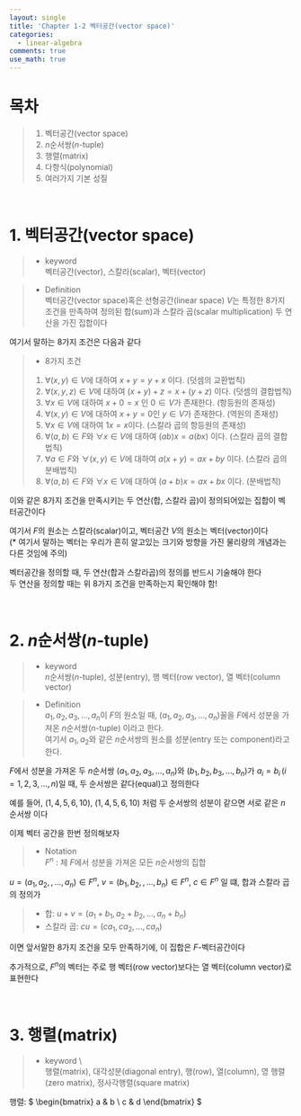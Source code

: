 ```yaml
---
layout: single
title: 'Chapter 1-2 벡터공간(vector space)'
categories:
  - linear-algebra
comments: true
use_math: true
---
```


# 목차
> 1. 벡터공간(vector space)
> 2. $n$순서쌍($n$-tuple)
> 3. 행렬(matrix)
> 4. 다항식(polynomial)
> 5. 여러가지 기본 성질

<br>

# 1. 벡터공간(vector space)

> - keyword  
> 벡터공간(vector), 스칼라(scalar), 벡터(vector)

> - Definition  
> 벡터공간(vector space)혹은 선형공간(linear space) $V$는 특정한 8가지 조건을 만족하여 정의된 합(sum)과 스칼라 곱(scalar multiplication) 두 연산을 가진 집합이다

여기서 말하는 8가지 조건은 다음과 같다

> - 8가지 조건  
> 1. $\forall (x,\,y) \in V$에 대하여 $x + y = y + x$ 이다.   (덧셈의 교환법칙)
> 2. $\forall (x,\,y,\,z) \in V$에 대하여 $(x + y) + z = x + (y + z)$ 이다. (덧셈의 결합법칙)
> 3. $\forall x \in V$에 대하여 $x + 0 = x$ 인 $0 \in V$가 존재한다. (항등원의 존재성)
> 4. $\forall (x,\,y) \in V$에 대하여 $x + y = 0$인 $y \in V$가 존재한다. (역원의 존재성)
> 5. $\forall x \in V$에 대하여 $1x = x$이다. (스칼라 곱의 항등원의 존재성)
> 6. $\forall (a,\,b) \in F$와 $\forall x \in V$에 대하여 $(ab)x = a(bx)$ 이다. (스칼라 곱의 결합법칙)
> 7. $\forall a \in F$와 $\forall (x,\,y) \in V$에 대하여 $a(x + y) = ax + by$ 이다. (스칼라 곱의 분배법칙)
> 8. $\forall (a,\,b) \in F$와 $\forall x \in V$에 대하여 $(a + b)x = ax + bx$ 이다. (분배법칙)

이와 같은 8가지 조건을 만족시키는 두 연산(합, 스칼라 곱)이 정의되어있는 집합이 벡터공간이다

여기서 $F$의 원소는 스칼라(scalar)이고, 벡터공간 $V$의 원소는 벡터(vector)이다   
($*$ 여기서 말하는 벡터는 우리가 흔히 알고있는 크기와 방향을 가진 물리량의 개념과는 다른 것임에 주의)

벡터공간을 정의할 때, 두 연산(합과 스칼라곱)의 정의를 반드시 기술해야 한다  
두 연산을 정의할 때는 위 8가지 조건을 만족하는지 확인해야 함!

<br>

# 2. $n$순서쌍($n$-tuple)

> - keyword  
> $n$순서쌍($n$-tuple), 성분(entry), 행 벡터(row vector), 열 벡터(column vector) 

> - Definition  
> $a_1,\,a_2,\,a_3, \ldots,\,a_n$이 $F$의 원소일 때, $(a_1,\,a_2,\,a_3, \ldots,\,a_n)$꼴을 $F$에서 성분을 가져온 $n$순서쌍($n$-tuple) 이라고 한다.   
여기서 $a_1, \, a_2$와 같은 $n$순서쌍의 원소를 성분(entry 또는 component)라고 한다.

$F$에서 성분을 가져온 두 $n$순서쌍 $(a_1,\,a_2,\,a_3, \ldots,\,a_n)$와 $(b_1,\,b_2,\,b_3, \ldots,\,b_n)$가 $a_i = b_i \,(i = 1,\,2,\,3,\ldots, n)$일 때, 두 순서쌍은 같다(equal)고 정의한다  

예를 들어, $(1,\,4,\,5,\,6,\,10)$, $(1,\,4,\,5,\,6,\,10)$ 처럼  두 순서쌍의 성분이 같으면 서로 같은 $n$순서쌍 이다

이제 벡터 공간을 한번 정의해보자

> - Notation  
> $F^n$ : 체 $F$에서 성분을 가져온 모든 $n$순서쌍의 집합


$u = (a_1,\,a_2,\,,\ldots,\,a_n) \in F^n$, $v = (b_1,\,b_2,\,,\ldots,\,b_n) \in F^n$, $c \in F^n$ 일 떄, 합과 스칼라 곱의 정의가

> - 합: $u + v = (a_1 + b_1,\, a_2 + b_2, \ldots, a_n + b_n)$  
> - 스칼라 곱: $cu = (ca_1,\, ca_2, \ldots,\, ca_n)$

이면 앞서말한 8가지 조건을 모두 만족하기에, 이 집합은 $F$-벡터공간이다

추가적으로, $F^n$의 벡터는 주로 행 벡터(row vector)보다는 열 벡터(column vector)로 표현한다

<br>

# 3. 행렬(matrix)

> - keyword \\  
>  행렬(matrix), 대각성분(diagonal entry), 행(row), 열(column), 영 행렬(zero matrix), 정사각행렬(square matrix)

행렬:
$
\begin{bmatrix}
  a & b \\
  c & d
\end{bmatrix}
$
